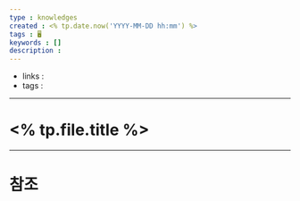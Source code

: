 ```yaml
---
type : knowledges
created : <% tp.date.now('YYYY-MM-DD hh:mm') %>
tags : 🖥️
keywords : []
description : 
---
```


- links : 
- tags : 

---

# <% tp.file.title %>


---

# 참조
